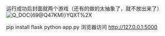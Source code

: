 运行成功后封面就两个游戏（还有的做的太抽象了，就不放出来了）
![Q_DOC{69@Q47KM)}YQXT%2X](https://github.com/putianlaoshiren/matterjsGame/assets/86111488/19d8ce10-8231-4c5f-b02e-ff962ebba7c5)

pip install flask
python app.py
浏览器访问 http://127.0.0.1:5000
